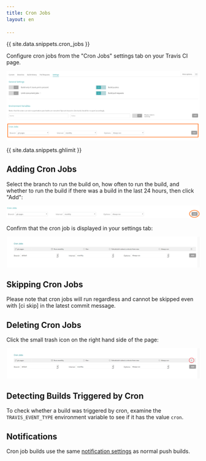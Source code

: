 ```yaml
---
title: Cron Jobs
layout: en

---
```




{{ site.data.snippets.cron_jobs }}


Configure cron jobs from the "Cron Jobs" settings tab on your Travis CI page.

![settings page with cron section](/images/cron-section.png "settings page with cron section")

{{ site.data.snippets.ghlimit }}

## Adding Cron Jobs

Select the branch to run the build on, how often to run the build, and whether to run the build if there was a build in the last 24 hours, then click "Add":

![adding a cron job](/images/cron-adding.png "adding a cron job")

Confirm that the cron job is displayed in your settings tab:

![cron job created](/images/cron-created.png "cron job created")

## Skipping Cron Jobs

Please note that cron jobs will run regardless and cannot be skipped even with [ci skip] in the latest commit message.

## Deleting Cron Jobs

Click the small trash icon on the right hand side of the page:

![deleting a cron job](/images/cron-deleting.png "deleting a cron job")

## Detecting Builds Triggered by Cron

To check whether a build was triggered by cron, examine the `TRAVIS_EVENT_TYPE` environment variable to see if it has the value `cron`.

## Notifications

Cron job builds use the same [notification settings](https://docs.travis-ci.com/user/notifications/) as normal push builds.
